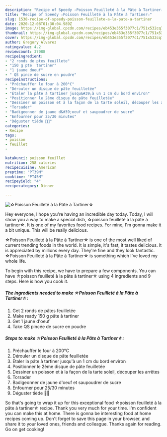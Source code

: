 ```yaml
---
description: "Recipe of Speedy ☆Poisson Feuilleté à la Pâte à Tartiner☆"
title: "Recipe of Speedy ☆Poisson Feuilleté à la Pâte à Tartiner☆"
slug: 1538-recipe-of-speedy-poisson-feuillete-a-la-pate-a-tartiner
date: 2020-12-08T01:30:04.989Z
image: https://img-global.cpcdn.com/recipes/eb453e355f3077c1/751x532cq70/☆poisson-feuillete-a-la-pate-a-tartiner☆-photo-principale-de-la-recette.jpg
thumbnail: https://img-global.cpcdn.com/recipes/eb453e355f3077c1/751x532cq70/☆poisson-feuillete-a-la-pate-a-tartiner☆-photo-principale-de-la-recette.jpg
cover: https://img-global.cpcdn.com/recipes/eb453e355f3077c1/751x532cq70/☆poisson-feuillete-a-la-pate-a-tartiner☆-photo-principale-de-la-recette.jpg
author: Gregory Alvarez
ratingvalue: 4.2
reviewcount: 37088
recipeingredient:
- "2 ronds de ptes feuillete"
- "150 g pte  tartiner"
- "1 jaune doeuf"
- " QS pince de sucre en poudre"
recipeinstructions:
- "Préchauffer le four à 200°C"
- "Dérouler un disque de pâte feuilletée"
- "Étaler la pâte à tartiner jusqu&#39;à un 1 cm du bord environ"
- "Positionner le 2ème disque de pâte feuilletée"
- "Dessiner un poisson et à la façon de la tarte soleil, découper les arrêtes"
- "Torsader"
- "Badigeonner de jaune d&#39;oeuf et saupoudrer de sucre"
- "Enfourner pour 25/30 minutes"
- "Déguster tiède 🤤😋"
categories:
- Recipe
tags:
- poisson
- feuillet
- 

katakunci: poisson feuillet  
nutrition: 258 calories
recipecuisine: American
preptime: "PT39M"
cooktime: "PT45M"
recipeyield: "4"
recipecategory: Dinner

---
```



![☆Poisson Feuilleté à la Pâte à Tartiner☆](https://img-global.cpcdn.com/recipes/eb453e355f3077c1/751x532cq70/☆poisson-feuillete-a-la-pate-a-tartiner☆-photo-principale-de-la-recette.jpg)

Hey everyone, I hope you're having an incredible day today. Today, I will show you a way to make a special dish, ☆poisson feuilleté à la pâte à tartiner☆. It is one of my favorites food recipes. For mine, I'm gonna make it a bit unique. This will be really delicious.

☆Poisson Feuilleté à la Pâte à Tartiner☆ is one of the most well liked of current trending foods in the world. It is simple, it's fast, it tastes delicious. It is appreciated by millions every day. They're fine and they look fantastic. ☆Poisson Feuilleté à la Pâte à Tartiner☆ is something which I've loved my whole life.




To begin with this recipe, we have to prepare a few components. You can have ☆poisson feuilleté à la pâte à tartiner☆ using 4 ingredients and 9 steps. Here is how you cook it.

<!--inarticleads1-->

##### The ingredients needed to make ☆Poisson Feuilleté à la Pâte à Tartiner☆:

1. Get 2 ronds de pâtes feuilletée
1. Make ready 150 g pâte à tartiner
1. Get 1 jaune d&#39;oeuf
1. Take  QS pincée de sucre en poudre




<!--inarticleads2-->

##### Steps to make ☆Poisson Feuilleté à la Pâte à Tartiner☆:

1. Préchauffer le four à 200°C
1. Dérouler un disque de pâte feuilletée
1. Étaler la pâte à tartiner jusqu&#39;à un 1 cm du bord environ
1. Positionner le 2ème disque de pâte feuilletée
1. Dessiner un poisson et à la façon de la tarte soleil, découper les arrêtes
1. Torsader
1. Badigeonner de jaune d&#39;oeuf et saupoudrer de sucre
1. Enfourner pour 25/30 minutes
1. Déguster tiède 🤤😋




So that's going to wrap it up for this exceptional food ☆poisson feuilleté à la pâte à tartiner☆ recipe. Thank you very much for your time. I'm confident you can make this at home. There is gonna be interesting food at home recipes coming up. Don't forget to save this page in your browser, and share it to your loved ones, friends and colleague. Thanks again for reading. Go on get cooking!
